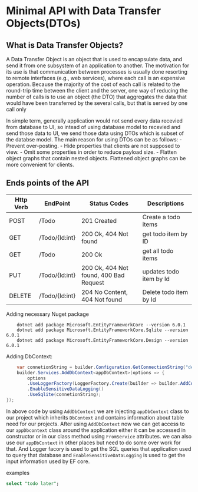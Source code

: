 # Minimal API with Data Transfer Objects(DTOs)

## What is Data Transfer Objects?

A Data Transfer Object is an object that is used to encapsulate data, and send it from one subsystem of an application to another.
The motivation for its use is that communication between processes is usually done resorting to remote interfaces (e.g., web services), where each call is an expensive operation. Because the majority of the cost of each call is related to the round-trip time between the client and the server, one way of reducing the number of calls is to use an object (the DTO) that aggregates the data that would have been transferred by the several calls, but that is served by one call only

In simple term, generally application would not send every data recevied from database to UI, so intead of using database model to recevied and send those data to UI, we send those data using DTOs which is subset of the databse model. The main reason for using DTOs can be as follows:
    - Prevent over-posting.
    - Hide properties that clients are not supposed to view.
    - Omit some properties in order to reduce payload size.
    - Flatten object graphs that contain nested objects. Flattened object graphs can be more convenient for clients.

## Ends points of the API

| Http Verb | EndPoint       | Status Codes                           | Descriptions            |
|-----------|----------------|----------------------------------------|-------------------------|
| POST      | /Todo          | 201 Created                            | Create a todo items     |
| GET       | /Todo/{Id:int} | 200 Ok, 404 Not found                  | get todo item by ID     |
| GET       | /Todo          | 200 Ok                                 | get all todo items      |
| PUT       | /Todo/{Id:int} | 200 Ok, 404 Not found, 400 Bad Request | updates todo item by Id |
| DELETE    | /Todo/{Id:int} | 204 No Content, 404 Not found          | Delete todo item by Id  |

Adding necessary Nuget package

```Console
    dotnet add package Microsoft.EntityFrameworkCore --version 6.0.1
    dotnet add package Microsoft.EntityFrameworkCore.Sqlite --version 6.0.1
    dotnet add package Microsoft.EntityFrameworkCore.Design --version 6.0.1
```
Adding DbContext:

```csharp
    var connetionString = builder.Configuration.GetConnectionString("default");
    builder.Services.AddDbContext<appDbContext>(options => {
        options
        .UseLoggerFactory(LoggerFactory.Create(builder => builder.AddConsole()))
        .EnableSensitiveDataLogging()
        .UseSqlite(connetionString);
});
```

In above code by using ``AddDbContext`` we are injecting ``appDbContext`` class to our project which inherits ``DbContext`` and contains information about table need for our projects. After using ``AddDbContext`` now we can get access to our ``appDbcontext`` class around the application either it can be accessed in constructor or in our class method using ``FromService`` attributes. we can also use our `appDbContext` in other places but need to do some over work for that.
And Logger facory is used to get the SQL queries that application used to query that database and `EnableSensitiveDataLogging` is used to get the input information used by EF core.

examples

```sql
select "todo later";
```
